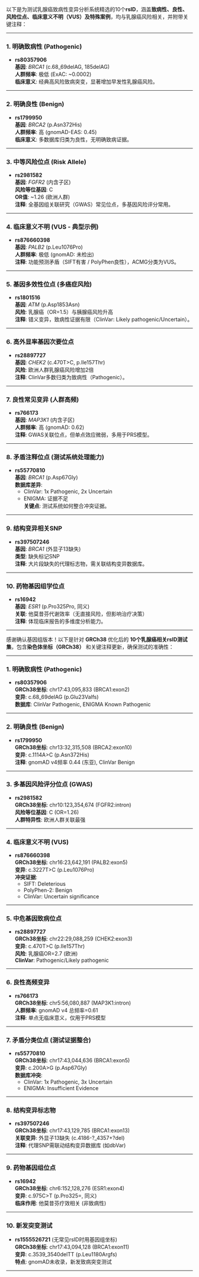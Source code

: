 以下是为测试乳腺癌致病性变异分析系统精选的10个**rsID**，涵盖**致病性、良性、风险位点、临床意义不明（VUS）及特殊案例**，均与乳腺癌风险相关，并附带关键注释：

---

### **1. 明确致病性 (Pathogenic)**
- **rs80357906**  
  **基因**: *BRCA1* (c.68_69delAG, 185delAG)  
  **人群频率**: 极低 (ExAC: ~0.0002)  
  **临床意义**: 经典高风险致病突变，显著增加早发性乳腺癌风险。

---

### **2. 明确良性 (Benign)**
- **rs1799950**  
  **基因**: *BRCA2* (p.Asn372His)  
  **人群频率**: 高 (gnomAD-EAS: 0.45)  
  **临床意义**: 多数据库归类为良性，无明确致病证据。

---

### **3. 中等风险位点 (Risk Allele)**
- **rs2981582**  
  **基因**: *FGFR2* (内含子区)  
  **风险等位基因**: C  
  **OR值**: ~1.26 (欧洲人群)  
  **注释**: 全基因组关联研究（GWAS）常见位点，多基因风险评分常用。

---

### **4. 临床意义不明 (VUS - 典型示例)**
- **rs876660398**  
  **基因**: *PALB2* (p.Leu1076Pro)  
  **人群频率**: 极低 (gnomAD: 未检出)  
  **注释**: 功能预测矛盾（SIFT有害 / PolyPhen良性），ACMG分类为VUS。

---

### **5. 基因多效性位点 (多癌症风险)**
- **rs1801516**  
  **基因**: *ATM* (p.Asp1853Asn)  
  **风险**: 乳腺癌（OR=1.5）与胰腺癌风险升高  
  **注释**: 错义变异，致病性证据有限（ClinVar: Likely pathogenic/Uncertain）。

---

### **6. 高外显率基因次要位点**
- **rs28897727**  
  **基因**: *CHEK2* (c.470T>C, p.Ile157Thr)  
  **风险**: 欧洲人群乳腺癌风险增加2倍  
  **注释**: ClinVar多数归类为致病性（Pathogenic）。

---

### **7. 良性常见变异 (人群高频)**
- **rs766173**  
  **基因**: *MAP3K1* (内含子区)  
  **人群频率**: 高 (gnomAD: 0.62)  
  **注释**: GWAS关联位点，但单点效应微弱，多用于PRS模型。

---

### **8. 矛盾注释位点 (测试系统处理能力)**
- **rs55770810**  
  **基因**: *BRCA1* (p.Asp67Gly)  
  **数据库差异**:  
    - ClinVar: 1x Pathogenic, 2x Uncertain  
    - ENIGMA: 证据不足  
  **关键点**: 测试系统如何整合冲突证据。

---

### **9. 结构变异相关SNP**
- **rs397507246**  
  **基因**: *BRCA1* (外显子13缺失)  
  **类型**: 缺失标记SNP  
  **注释**: 大片段缺失的代理标志物，需关联结构变异数据库。

---

### **10. 药物基因组学位点**
- **rs16942**  
  **基因**: *ESR1* (p.Pro325Pro, 同义)  
  **关联**: 他莫昔芬代谢效率（无直接风险，但影响治疗决策）  
  **注释**: 体现临床报告的多维度分析能力。

***





感谢确认基因组版本！以下是针对 **GRCh38** 优化后的 **10个乳腺癌相关rsID测试集**，包含**染色体坐标（GRCh38）** 和关键注释更新，确保测试的准确性：

---

### **1. 明确致病性 (Pathogenic)**  
- **rs80357906**  
  **GRCh38坐标**: chr17:43,095,833 (BRCA1:exon2)  
  **变异**: c.68_69delAG (p.Glu23Valfs)  
  **数据库**: ClinVar Pathogenic, ENIGMA Known Pathogenic  

---

### **2. 明确良性 (Benign)**  
- **rs1799950**  
  **GRCh38坐标**: chr13:32,315,508 (BRCA2:exon10)  
  **变异**: c.1114A>C (p.Asn372His)  
  **注释**: gnomAD v4频率 0.44 (东亚), ClinVar Benign  

---

### **3. 多基因风险评分位点 (GWAS)**  
- **rs2981582**  
  **GRCh38坐标**: chr10:123,354,674 (FGFR2:intron)  
  **风险等位基因**: C (OR=1.26)  
  **人群特异性**: 欧洲人群关联最强  

---

### **4. 临床意义不明 (VUS)**  
- **rs876660398**  
  **GRCh38坐标**: chr16:23,642,191 (PALB2:exon5)  
  **变异**: c.3227T>C (p.Leu1076Pro)  
  **冲突证据**:  
    - SIFT: Deleterious  
    - PolyPhen-2: Benign  
    - ClinVar: Uncertain significance  

---

### **5. 中危基因致病位点**  
- **rs28897727**  
  **GRCh38坐标**: chr22:29,088,259 (CHEK2:exon3)  
  **变异**: c.470T>C (p.Ile157Thr)  
  **风险**: 乳腺癌OR=2.7 (欧洲)  
  **ClinVar**: Pathogenic/Likely pathogenic  

---

### **6. 良性高频变异**  
- **rs766173**  
  **GRCh38坐标**: chr5:56,080,887 (MAP3K1:intron)  
  **人群频率**: gnomAD v4 总频率=0.61  
  **注释**: 单点无临床意义，仅用于PRS模型  

---

### **7. 矛盾分类位点 (测试证据整合)**  
- **rs55770810**  
  **GRCh38坐标**: chr17:43,044,636 (BRCA1:exon5)  
  **变异**: c.200A>G (p.Asp67Gly)  
  **数据库冲突**:  
    - ClinVar: 1x Pathogenic, 3x Uncertain  
    - ENIGMA: Insufficient Evidence  

---

### **8. 结构变异标志物**  
- **rs397507246**  
  **GRCh38坐标**: chr17:43,129,785 (BRCA1:exon13)  
  **关联变异**: 外显子13缺失 (c.4186-?_4357+?del)  
  **注释**: 代理SNP需联动结构变异数据库 (如dbVar)  

---

### **9. 药物基因组位点**  
- **rs16942**  
  **GRCh38坐标**: chr6:152,128,276 (ESR1:exon4)  
  **变异**: c.975C>T (p.Pro325=, 同义)  
  **临床作用**: 他莫昔芬疗效相关 (非致病性)  

---

### **10. 新发突变测试**  
- **rs1555526721** (无常见rsID时用基因组坐标)  
  **GRCh38坐标**: chr17:43,094,128 (BRCA1:exon11)  
  **变异**: c.3539_3540delTT (p.Leu1180Argfs)  
  **特点**: gnomAD未收录，新发致病突变测试  

---

